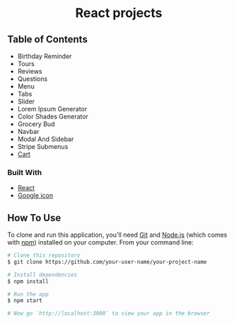 <h1 align="center">React projects</h1>
 
<!-- TABLE OF CONTENTS -->

## Table of Contents

- Birthday Reminder
- Tours
- Reviews
- Questions
- Menu
- Tabs
- Slider
- Lorem Ipsum Generator
- Color Shades Generator
- Grocery Bud
- Navbar
- Modal And Sidebar
- Stripe Submenus
- [Cart](https://jyotip101.github.io/react-projects/)

<!-- ## How to clone this repository -->

### Built With

- [React](https://reactjs.org/)
- [Google icon](https://fonts.google.com/icons)

## How To Use

To clone and run this application, you'll need [Git](https://git-scm.com) and [Node.js](https://nodejs.org/en/download/) (which comes with [npm](http://npmjs.com)) installed on your computer. From your command line:

```bash
# Clone this repository
$ git clone https://github.com/your-user-name/your-project-name

# Install dependencies
$ npm install

# Run the app
$ npm start

# Now go `http://localhost:3000` to view your app in the browser
```

